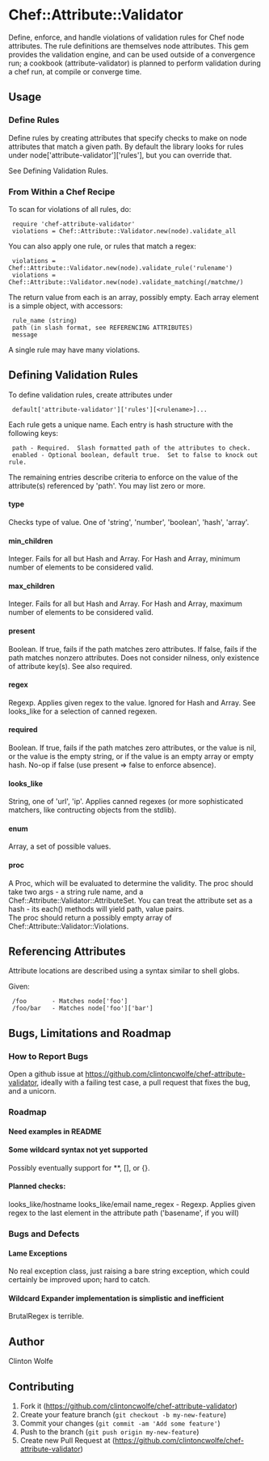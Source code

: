 # Chef::Attribute::Validator

Define, enforce, and handle violations of validation rules for Chef node
attributes.  The rule definitions are themselves node attributes.  This 
gem provides the validation engine, and can be used outside of a 
convergence run; a cookbook (attribute-validator) is planned to perform
validation during a chef run, at compile or converge time.

## Usage

### Define Rules

Define rules by creating attributes that specify checks to make on node 
attributes that match a given path.  By default the library looks for rules
under node['attribute-validator']['rules'], but you can override that.

See Defining Validation Rules.

### From Within a Chef Recipe

To scan for violations of all rules, do:

     require 'chef-attribute-validator'
     violations = Chef::Attribute::Validator.new(node).validate_all

You can also apply one rule, or rules that match a regex:

     violations = Chef::Attribute::Validator.new(node).validate_rule('rulename')
     violations = Chef::Attribute::Validator.new(node).validate_matching(/matchme/)

The return value from each is an array, possibly empty.  Each array element is a simple object, with accessors:

     rule_name (string)
     path (in slash format, see REFERENCING ATTRIBUTES)
     message

A single rule may have many violations.

## Defining Validation Rules

To define validation rules, create attributes under 

     default['attribute-validator']['rules'][<rulename>]...

Each rule gets a unique name.  Each entry is hash structure with the following keys:

     path - Required.  Slash formatted path of the attributes to check.  
     enabled - Optional boolean, default true.  Set to false to knock out rule.

The remaining entries describe criteria to enforce on the value of the attribute(s) 
referenced by 'path'.  You may list zero or more.

#### type 

Checks type of value.  One of 'string', 'number', 'boolean', 'hash', 'array'.

#### min_children

Integer.  Fails for all but Hash and Array.  For Hash and Array, minimum number of elements to be considered valid.

#### max_children 

Integer.  Fails for all but Hash and Array.  For Hash and Array, maximum number of elements to be considered valid.

#### present

Boolean.  If true, fails if the path matches zero attributes.  If false, fails if the path matches nonzero attributes.  Does not consider nilness, only existence of attribute key(s).  See also required.

#### regex

Regexp.  Applies given regex to the value.  Ignored for Hash and Array.  See looks_like for a selection of canned regexen.

#### required

Boolean.  If true, fails if the path matches zero attributes, or the value is nil, or the value is the empty string, or if the value is an empty array or empty hash.  No-op if false (use present => false to enforce absence).

#### looks_like

String, one of 'url', 'ip'.  Applies canned regexes (or more sophisticated matchers, like contructing objects from the stdlib).

#### enum

Array, a set of possible values.

#### proc 

A Proc, which will be evaluated to determine the validity.  The proc should take two args - a string rule name, and a Chef::Attribute::Validator::AttributeSet.  You can treat the attribute set as a hash - its each() methods will yield path, value pairs.  
The proc should return a possibly empty array of Chef::Attribute::Validator::Violations.

## Referencing Attributes

Attribute locations are described using a syntax similar to shell globs.

Given:

     /foo       - Matches node['foo']
     /foo/bar   - Matches node['foo']['bar']

## Bugs, Limitations and Roadmap

### How to Report Bugs

Open a github issue at https://github.com/clintoncwolfe/chef-attribute-validator, ideally with a failing test case, a pull request that fixes the bug, and a unicorn.

### Roadmap

#### Need examples in README

#### Some wildcard syntax not yet supported

Possibly eventually support for **, [<charclass>], or {<alternatives>}.

#### Planned checks:

   looks_like/hostname
   looks_like/email
   name_regex - Regexp.  Applies given regex to the last element in the attribute path ('basename', if you will)   

### Bugs and Defects

#### Lame Exceptions

No real exception class, just raising a bare string exception, which could certainly be improved upon; hard to catch.

#### Wildcard Expander implementation is simplistic and inefficient

BrutalRegex is terrible.


## Author

Clinton Wolfe

## Contributing

1. Fork it (https://github.com/clintoncwolfe/chef-attribute-validator)
2. Create your feature branch (`git checkout -b my-new-feature`)
3. Commit your changes (`git commit -am 'Add some feature'`)
4. Push to the branch (`git push origin my-new-feature`)
5. Create new Pull Request at (https://github.com/clintoncwolfe/chef-attribute-validator)
